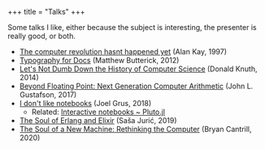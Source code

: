 +++
title = "Talks"
+++

Some talks I like, either because the subject is interesting, the presenter is
really good, or both.

* [The computer revolution hasnt happened yet](https://youtu.be/oKg1hTOQXoY)
  (Alan Kay, 1997)
* [Typography for Docs](https://youtu.be/8J6HuvosP0s)
  (Matthew Butterick, 2012)
* [Let's Not Dumb Down the History of Computer Science](https://youtu.be/gAXdDEQveKw)
  (Donald Knuth, 2014)
* [Beyond Floating Point: Next Generation Computer Arithmetic](https://youtu.be/aP0Y1uAA-2Y)
  (John L. Gustafson, 2017)
* [I don't like notebooks](https://youtu.be/7jiPeIFXb6U)
  (Joel Grus, 2018)
  - Related: [Interactive notebooks ~ Pluto.jl](https://youtu.be/IAF8DjrQSSk)
* [The Soul of Erlang and Elixir](https://youtu.be/JvBT4XBdoUE)
  (Saša Jurić, 2019)
* [The Soul of a New Machine: Rethinking the Computer](https://youtu.be/vvZA9n3e5pc)
  (Bryan Cantrill, 2020)


